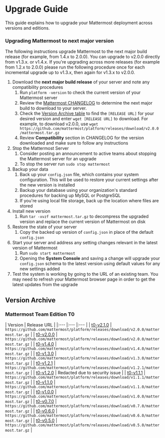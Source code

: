 # Upgrade Guide

This guide explains how to upgrade your Mattermost deployment across versions and editions. 

### Upgrading Mattermost to next major version

The following instructions upgrade Mattermost to the next major build release (for example, from 1.4.x to 2.0.0). You can upgrade to v2.0.0 directly from v1.3.x. or v1.4.x. If you're upgrading across more releases (for example from 1.2.x to 2.0.0) please run the following procedure once for each incremental upgrade up to v1.3.x, then again for v1.3.x to v2.0.0.  

1. Download the **next major build release** of your server and note any compatibility procedures 
      1. Run `platform -version` to check the current version of your Mattermost server
      2. Review the [Mattermost CHANGELOG](http://docs.mattermost.com/administration/changelog.html) to determine the next major build to download to your server. 
      3. Check the [Version Archive table](upgrade.html#version-archive) to find the `[RELEASE URL]` for your desired version and enter `wget [RELEASE URL]` to download. For example, to download v2.0.0, use `wget https://github.com/mattermost/platform/releases/download/v2.0.0/mattermost.tar.gz`
      4. Review **Compatibility** section in CHANGELOG for the version downloaded and make sure to follow any instructions
2. Stop the Mattermost Server
      1. Consider posting an announcement to active teams about stopping the Mattermost server for an upgrade
      2. To stop the server run `sudo stop mattermost`
3. Backup your data
      1. Back up your `config.json` file, which contains your system configuration. This will be used to restore your current settings after the new version is installed
      2. Backup your database using your organization's standard procedures for backing up MySQL or PostgreSQL
      3. If you're using local file storage, back up the location where files are stored
5. Install new version 
      1. Run `tar -xvzf mattermost.tar.gz` to decompress the upgraded version and replace the current version of Mattermost on disk
6. Restore the state of your server 
      1. Copy the backed up version of `config.json` in place of the default `config.json` 
7. Start your server and address any setting changes relevant in the latest version of Mattermost
      1. Run `sudo start mattermost`
      2. Opening the **System Console** and saving a change will upgrade your `config.json` schema to the latest version using default values for any new settings added
8. Test the system is working by going to the URL of an existing team. 
      You may need to refresh your Mattermost browser page in order to get the latest updates from the upgrade

## Version Archive 

### Mattermost Team Edition T0

| Version | Release URL | 
|:--- |:--- |:--- |
| [t0-v2.1.0](http://docs.mattermost.com/administration/changelog.html#release-v2-1-0) | `https://github.com/mattermost/platform/releases/download/v2.0.0/mattermost.tar.gz` | 
| [t0-v2.0.0](http://docs.mattermost.com/administration/changelog.html#release-v2-0-0) | `https://github.com/mattermost/platform/releases/download/v2.0.0/mattermost.tar.gz` | 
| [t0-v1.4.0](http://docs.mattermost.com/administration/changelog.html#release-v1-4-0) | `https://github.com/mattermost/platform/releases/download/v1.4.0/mattermost.tar.gz` | 
| [t0-v1.3.0](http://docs.mattermost.com/administration/changelog.html#release-v1-3-0) | `https://github.com/mattermost/platform/releases/download/v1.3.0/mattermost.tar.gz` | 
| [t0-v1.2.1](http://docs.mattermost.com/administration/changelog.html#release-v1-2-1) | `https://github.com/mattermost/platform/releases/download/v1.2.1/mattermost.tar.gz` | 
| [t0-v1.2.0](http://docs.mattermost.com/administration/changelog.html#release-v1-2-0) | Redacted due to security issue | 
| [t0-v1.1.1](http://docs.mattermost.com/administration/changelog.html#release-v1-1-1) | `https://github.com/mattermost/platform/releases/download/v1.1.1/mattermost.tar.gz` | 
| [t0-v1.1.0](http://docs.mattermost.com/administration/changelog.html#release-v1-1-0) | `https://github.com/mattermost/platform/releases/download/v1.1.0/mattermost.tar.gz` | 
| [t0-v1.0.0](http://docs.mattermost.com/administration/changelog.html##release-v1-0-0) | `https://github.com/mattermost/platform/releases/download/v1.0.0/mattermost.tar.gz` | 
| [t0-v0.7.0](http://docs.mattermost.com/administration/changelog.html#release-v0-7-0-beta) | `https://github.com/mattermost/platform/releases/download/v0.7.0/mattermost.tar.gz` | 
| [t0-v0.6.0](http://docs.mattermost.com/administration/changelog.html#release-v0-6-0-alpha) | `https://github.com/mattermost/platform/releases/download/v0.6.0/mattermost.tar.gz` | 
| [t0-v0.5.0](http://docs.mattermost.com/administration/changelog.html#release-v0-5-0-preview) | `https://github.com/mattermost/platform/releases/download/v0.5.0/mattermost.tar.gz` | 
